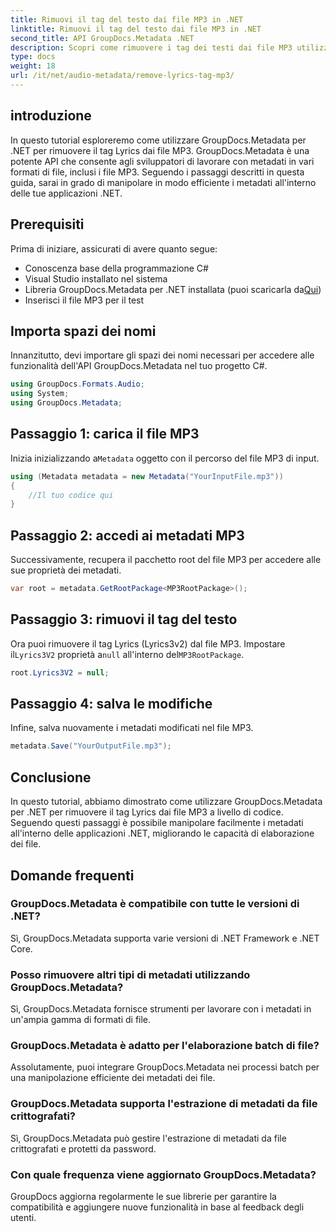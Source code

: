 ```yaml
---
title: Rimuovi il tag del testo dai file MP3 in .NET
linktitle: Rimuovi il tag del testo dai file MP3 in .NET
second_title: API GroupDocs.Metadata .NET
description: Scopri come rimuovere i tag dei testi dai file MP3 utilizzando GroupDocs.Metadata per .NET. Segui la nostra guida passo passo per una manipolazione efficiente dei metadati.
type: docs
weight: 18
url: /it/net/audio-metadata/remove-lyrics-tag-mp3/
---
```

## introduzione
In questo tutorial esploreremo come utilizzare GroupDocs.Metadata per .NET per rimuovere il tag Lyrics dai file MP3. GroupDocs.Metadata è una potente API che consente agli sviluppatori di lavorare con metadati in vari formati di file, inclusi i file MP3. Seguendo i passaggi descritti in questa guida, sarai in grado di manipolare in modo efficiente i metadati all'interno delle tue applicazioni .NET.
## Prerequisiti
Prima di iniziare, assicurati di avere quanto segue:
- Conoscenza base della programmazione C#
- Visual Studio installato nel sistema
-  Libreria GroupDocs.Metadata per .NET installata (puoi scaricarla da[Qui](https://releases.groupdocs.com/metadata/net/))
- Inserisci il file MP3 per il test

## Importa spazi dei nomi
Innanzitutto, devi importare gli spazi dei nomi necessari per accedere alle funzionalità dell'API GroupDocs.Metadata nel tuo progetto C#.
```csharp
using GroupDocs.Formats.Audio;
using System;
using GroupDocs.Metadata;
```
## Passaggio 1: carica il file MP3
 Inizia inizializzando a`Metadata` oggetto con il percorso del file MP3 di input.
```csharp
using (Metadata metadata = new Metadata("YourInputFile.mp3"))
{
    //Il tuo codice qui
}
```
## Passaggio 2: accedi ai metadati MP3
Successivamente, recupera il pacchetto root del file MP3 per accedere alle sue proprietà dei metadati.
```csharp
var root = metadata.GetRootPackage<MP3RootPackage>();
```
## Passaggio 3: rimuovi il tag del testo
 Ora puoi rimuovere il tag Lyrics (Lyrics3v2) dal file MP3. Impostare il`Lyrics3V2` proprietà a`null` all'interno del`MP3RootPackage`.
```csharp
root.Lyrics3V2 = null;
```
## Passaggio 4: salva le modifiche
Infine, salva nuovamente i metadati modificati nel file MP3.
```csharp
metadata.Save("YourOutputFile.mp3");
```

## Conclusione
In questo tutorial, abbiamo dimostrato come utilizzare GroupDocs.Metadata per .NET per rimuovere il tag Lyrics dai file MP3 a livello di codice. Seguendo questi passaggi è possibile manipolare facilmente i metadati all'interno delle applicazioni .NET, migliorando le capacità di elaborazione dei file.

## Domande frequenti
### GroupDocs.Metadata è compatibile con tutte le versioni di .NET?
Sì, GroupDocs.Metadata supporta varie versioni di .NET Framework e .NET Core.
### Posso rimuovere altri tipi di metadati utilizzando GroupDocs.Metadata?
Sì, GroupDocs.Metadata fornisce strumenti per lavorare con i metadati in un'ampia gamma di formati di file.
### GroupDocs.Metadata è adatto per l'elaborazione batch di file?
Assolutamente, puoi integrare GroupDocs.Metadata nei processi batch per una manipolazione efficiente dei metadati dei file.
### GroupDocs.Metadata supporta l'estrazione di metadati da file crittografati?
Sì, GroupDocs.Metadata può gestire l'estrazione di metadati da file crittografati e protetti da password.
### Con quale frequenza viene aggiornato GroupDocs.Metadata?
GroupDocs aggiorna regolarmente le sue librerie per garantire la compatibilità e aggiungere nuove funzionalità in base al feedback degli utenti.